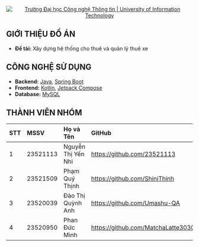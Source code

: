  <p align="center">
  <a href="https://www.uit.edu.vn/" title="Trường Đại học Công nghệ Thông tin" style="border: none;">
    <img src="https://i.imgur.com/WmMnSRt.png" alt="Trường Đại học Công nghệ Thông tin | University of Information Technology">
  </a>
</p>



## GIỚI THIỆU ĐỒ ÁN

-    **Đề tài:** Xây dựng hệ thống cho thuê và quản lý thuê xe

## CÔNG NGHỆ SỬ DỤNG

-    **Backend:** [Java](https://www.java.com/en/), [Spring Boot](https://docs.spring.io/spring-boot/docs/current/reference/htmlsingle/)
-    **Frontend:** [Kotlin](https://kotlinlang.org/), [Jetpack Compose](https://developer.android.com/compose)
-    **Database:** [MySQL](https://www.mysql.com/)

## THÀNH VIÊN NHÓM

| STT | MSSV     | Họ và Tên            | GitHub                            | Email                  |
| :-- | :------- | :------------------- | :-------------------------------- | :--------------------- |
| 1   | 23521113 | Nguyễn Thị Yến Nhi      | https://github.com/23521113       | 23521113@gm.uit.edu.vn |
| 2   | 23521509 | Phạm Quý Thịnh   | https://github.com/ShiniThinh | 23521509@gm.uit.edu.vn |
| 3   | 23520039 | Đào Thị Quỳnh Anh         | https://github.com/Umashu-QA       | 23520039@gm.uit.edu.vn |
| 4   | 23520950 | Phan Đức Minh    | https://github.com/MatchaLatte30303   | 23520950@gm.uit.edu.vn |